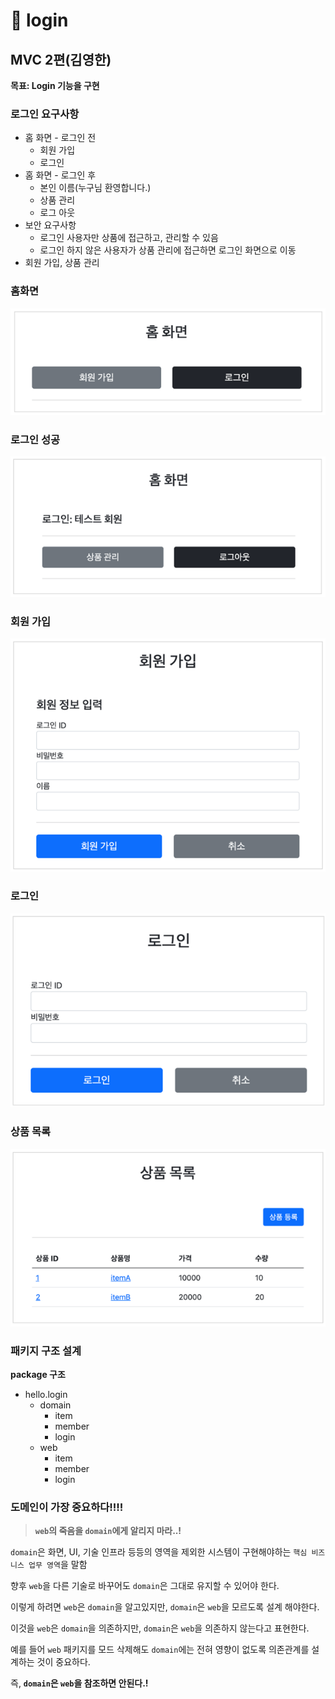 # 🔐 login
## MVC 2편(김영한)
**목표: Login 기능을 구현**

### 로그인 요구사항
* 홈 화면 - 로그인 전
  * 회원 가입
  * 로그인
* 홈 화면 - 로그인 후
  * 본인 이름(누구님 환영합니다.)
  * 상품 관리
  * 로그 아웃
* 보안 요구사항
  * 로그인 사용자만 상품에 접근하고, 관리할 수 있음
  * 로그인 하지 않은 사용자가 상품 관리에 접근하면 로그인 화면으로 이동
* 회원 가입, 상품 관리

### 홈화면
![img.png](img.png)

### 로그인 성공
![img_1.png](img_1.png)

### 회원 가입
![img_2.png](img_2.png)

### 로그인
![img_3.png](img_3.png)

### 상품 목록
![img_4.png](img_4.png)


### 패키지 구조 설계
**package 구조**
* hello.login
  * domain
    * item
    * member
    * login
  * web
    * item
    * member
    * login

### 도메인이 가장 중요하다!!!!

> **`web`의 죽음을 `domain`에게 알리지 마라..!**

`domain`은 화면, UI, 기술 인프라 등등의 영역을 제외한 시스템이 구현해야하는 `핵심 비즈니스 업무 영역`을 말함

향후 `web`을 다른 기술로 바꾸어도 `domain`은 그대로 유지할 수 있어야 한다.

이렇게 하려면 `web`은 `domain`을 알고있지만, `domain`은 `web`을 모르도록 설계 해야한다.

이것을 `web`은 `domain`을 의존하지만, `domain`은 `web`을 의존하지 않는다고 표현한다.

예를 들어 `web` 패키지를 모드 삭제해도 `domain`에는 전혀 영향이 없도록 의존관계를 설계하는 것이 중요하다.

즉, **`domain`은 `web`을 참조하면 안된다.!**
